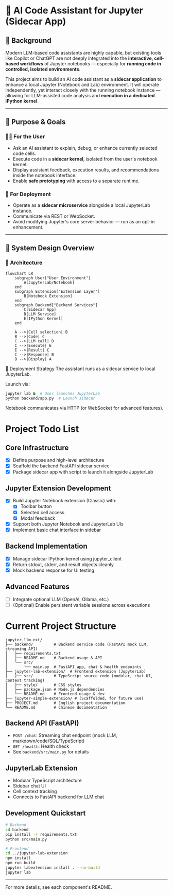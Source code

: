 # 🧠 AI Code Assistant for Jupyter (Sidecar App)

## 📌 Background

Modern LLM-based code assistants are highly capable, but existing tools like Copilot or ChatGPT are not deeply integrated into the **interactive, cell-based workflows** of Jupyter notebooks — especially for **running code in controlled, isolated environments**.

This project aims to build an AI code assistant as a **sidecar application** to enhance a local Jupyter (Notebook and Lab) environment. It will operate independently, yet interact closely with the running notebook instance — allowing for LLM-assisted code analysis and **execution in a dedicated IPython kernel**.

---

## 🎯 Purpose & Goals

### 👨‍💻 For the User
- Ask an AI assistant to explain, debug, or enhance currently selected code cells.
- Execute code in a **sidecar kernel**, isolated from the user's notebook kernel.
- Display assistant feedback, execution results, and recommendations inside the notebook interface.
- Enable **safe prototyping** with access to a separate runtime.

### 🔐 For Deployment
- Operate as a **sidecar microservice** alongside a local JupyterLab instance.
- Communicate via REST or WebSocket.
- Avoid modifying Jupyter's core server behavior — run as an opt-in enhancement.

---

## 🧩 System Design Overview

### 📐 Architecture

```mermaid
flowchart LR
    subgraph User["User Environment"]
        A[JupyterLab/Notebook]
    end
    subgraph Extension["Extension Layer"]
        B[Notebook Extension]
    end
    subgraph Backend["Backend Services"]
        C[Sidecar App]
        D[LLM Service]
        E[IPython Kernel]
    end
    
    A -->|Cell selection| B
    B -->|Code| C
    C -->|LLM call| D
    C -->|Execute| E
    E -->|Result| C
    C -->|Response| B
    B -->|Display| A
```

🧳 Deployment Strategy
The assistant runs as a sidecar service to local JupyterLab.

Launch via:

```bash
jupyter lab &  # User launches JupyterLab
python backend/app.py  # Launch sidecar

```

Notebook communicates via HTTP (or WebSocket for advanced features).

# Project Todo List

## Core Infrastructure
- [x] Define purpose and high-level architecture
- [x] Scaffold the backend FastAPI sidecar service
- [x] Package sidecar app with script to launch it alongside JupyterLab

## Jupyter Extension Development
- [x] Build Jupyter Notebook extension (Classic) with:
  - [x] Toolbar button
  - [x] Selected cell access
  - [x] Modal feedback
- [x] Support both Jupyter Notebook and JupyterLab UIs
- [x] Implement basic chat interface in sidebar

## Backend Implementation
- [x] Manage sidecar IPython kernel using jupyter_client
- [x] Return stdout, stderr, and result objects cleanly
- [x] Mock backend response for UI testing

## Advanced Features
- [ ] Integrate optional LLM (OpenAI, Ollama, etc.)
- [ ] (Optional) Enable persistent variable sessions across executions

# Current Project Structure
```
jupyter-llm-ext/
├── backend/         # Backend service code (FastAPI mock LLM, streaming API)
│   ├── requirements.txt
│   ├── README.md    # Backend usage & API
│   └── src/
│       └── main.py  # FastAPI app, chat & health endpoints
├── jupyter-lab-extension/  # Frontend extension (JupyterLab)
│   ├── src/         # TypeScript source code (modular, chat UI, context tracking)
│   ├── style/       # CSS styles
│   ├── package.json # Node.js dependencies
│   └── README.md    # Frontend usage & dev
├── jupyter-simple-extension/ # (Scaffolded, for future use)
├── PROJECT.md       # English project documentation
└── README.md        # Chinese documentation
```

## Backend API (FastAPI)
- `POST /chat`: Streaming chat endpoint (mock LLM, markdown/code/SQL/TypeScript)
- `GET /health`: Health check
- See `backend/src/main.py` for details

## JupyterLab Extension
- Modular TypeScript architecture
- Sidebar chat UI
- Cell context tracking
- Connects to FastAPI backend for LLM chat

## Development Quickstart

```bash
# Backend
cd backend
pip install -r requirements.txt
python src/main.py

# Frontend
cd ../jupyter-lab-extension
npm install
npm run build
jupyter labextension install . --no-build
jupyter lab
```

---
For more details, see each component's README.

